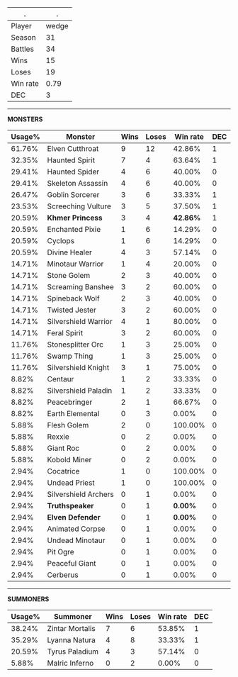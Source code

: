 .|.
|-|-
Player|wedge
Season|31
Battles|34
Wins|15
Loses|19
Win rate|0.79
DEC|3

---
**MONSTERS**

Usage%|Monster|Wins|Loses|Win rate|DEC|
-|-|-|-|-|-|
61.76%|Elven Cutthroat|9|12|42.86%|1|
32.35%|Haunted Spirit|7|4|63.64%|1|
29.41%|Haunted Spider|4|6|40.00%|0|
29.41%|Skeleton Assassin|4|6|40.00%|0|
26.47%|Goblin Sorcerer|3|6|33.33%|1|
23.53%|Screeching Vulture|3|5|37.50%|1|
20.59%|**Khmer Princess**|3|4|**42.86%**|1|
20.59%|Enchanted Pixie|1|6|14.29%|0|
20.59%|Cyclops|1|6|14.29%|0|
20.59%|Divine Healer|4|3|57.14%|0|
14.71%|Minotaur Warrior|1|4|20.00%|0|
14.71%|Stone Golem|2|3|40.00%|0|
14.71%|Screaming Banshee|3|2|60.00%|0|
14.71%|Spineback Wolf|2|3|40.00%|0|
14.71%|Twisted Jester|3|2|60.00%|0|
14.71%|Silvershield Warrior|4|1|80.00%|0|
14.71%|Feral Spirit|3|2|60.00%|0|
11.76%|Stonesplitter Orc|1|3|25.00%|0|
11.76%|Swamp Thing|1|3|25.00%|0|
11.76%|Silvershield Knight|3|1|75.00%|0|
8.82%|Centaur|1|2|33.33%|0|
8.82%|Silvershield Paladin|1|2|33.33%|0|
8.82%|Peacebringer|2|1|66.67%|0|
8.82%|Earth Elemental|0|3|0.00%|0|
5.88%|Flesh Golem|2|0|100.00%|0|
5.88%|Rexxie|0|2|0.00%|0|
5.88%|Giant Roc|0|2|0.00%|0|
5.88%|Kobold Miner|0|2|0.00%|0|
2.94%|Cocatrice|1|0|100.00%|0|
2.94%|Undead Priest|1|0|100.00%|0|
2.94%|Silvershield Archers|0|1|0.00%|0|
2.94%|**Truthspeaker**|0|1|**0.00%**|0|
2.94%|**Elven Defender**|0|1|**0.00%**|0|
2.94%|Animated Corpse|0|1|0.00%|0|
2.94%|Undead Minotaur|0|1|0.00%|0|
2.94%|Pit Ogre|0|1|0.00%|0|
2.94%|Peaceful Giant|0|1|0.00%|0|
2.94%|Cerberus|0|1|0.00%|0|

---
**SUMMONERS**

Usage%|Summoner|Wins|Loses|Win rate|DEC|
-|-|-|-|-|-|
38.24%|Zintar Mortalis|7|6|53.85%|1|
35.29%|Lyanna Natura|4|8|33.33%|1|
20.59%|Tyrus Paladium|4|3|57.14%|0|
5.88%|Malric Inferno|0|2|0.00%|0|
